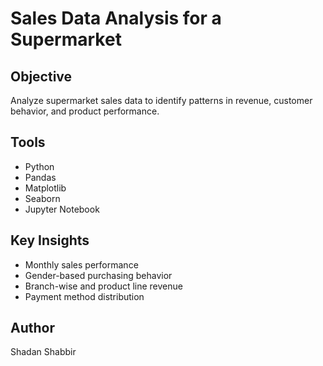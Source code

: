 # Sales Data Analysis for a Supermarket

## Objective
Analyze supermarket sales data to identify patterns in revenue, customer behavior, and product performance.

## Tools
- Python
- Pandas
- Matplotlib
- Seaborn
- Jupyter Notebook

## Key Insights
- Monthly sales performance
- Gender-based purchasing behavior
- Branch-wise and product line revenue
- Payment method distribution

## Author
Shadan Shabbir
